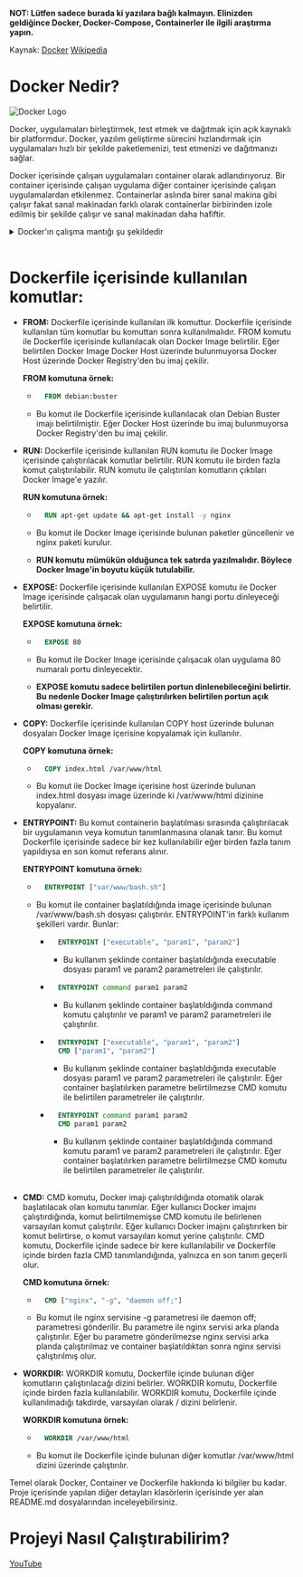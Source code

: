 **NOT: Lütfen sadece burada ki yazılara bağlı kalmayın. Elinizden geldiğince Docker, Docker-Compose, Containerler ile ilgili araştırma yapın.**

Kaynak: [Docker](https://docs.docker.com/) [Wikipedia](https://en.wikipedia.org/wiki/Docker_(software))

# Docker Nedir?

![Docker Logo](https://github.com/burak-yldrm/Inception/blob/main/img/1920px-Docker_(container_engine)_logo.svg.png)

Docker, uygulamaları birleştirmek, test etmek ve dağıtmak için açık kaynaklı bir platformdur. Docker, yazılım geliştirme sürecini hızlandırmak için uygulamaları hızlı bir şekilde paketlemenizi, test etmenizi ve dağıtmanızı sağlar.

Docker içerisinde çalışan uygulamaları container olarak adlandırıyoruz.
Bir container içerisinde çalışan uygulama diğer container içerisinde çalışan uygulamalardan etkilenmez. Containerlar aslında birer sanal makina gibi çalışır fakat sanal makinadan farklı olarak containerlar birbirinden izole edilmiş bir şekilde çalışır ve sanal makinadan daha hafiftir.

<details>
<summary>Docker'ın çalışma mantığı şu şekildedir</summary>

- **Docker Engine:** Docker'ın çalışması için gerekli olan tüm bileşenleri içerir. Docker Engine, Docker Daemon ve Docker Client'tan oluşur.
  
- **Docker Daemon:** Docker Engine'in arka planda çalışan kısmıdır. Docker Daemon, Docker Client tarafından gönderilen komutları alır ve bu komutları uygular. Docker Daemon, Docker Host üzerinde çalışır.

- **Docker Client:** Docker Engine'e komut göndermek için kullanılır. Docker Client, Docker Host üzerinde çalışır.

- **Docker Host:** Docker'ın kurulu olduğu makinedir. Docker Host üzerinde Docker Daemon çalışır.

- **Docker Registry:** Docker imajlarının depolandığı yerdir. Docker Registry üzerinde Docker Hub, Docker Cloud ve diğer Docker Registry'leri bulunur.

- **Docker Image:** Docker imajları Dockerfile ile oluşturulur. Dockerfile içerisinde imajın nasıl oluşturulacağı belirtilir. Dockerfile içerisinde belirtilen komutlar Docker Daemon tarafından uygulanır ve Docker Image oluşturulur.

- **Docker Container:** Docker Image'lerinden oluşturulan çalışan uygulamalardır. Docker Container'lar Docker Daemon tarafından oluşturulur ve yönetilir.

- **Docker Compose:** Docker Compose, birden fazla container'ın tek bir komut ile oluşturulmasını ve yönetilmesini sağlar.

- **Docker Swarm:** Docker Swarm, birden fazla Docker Host'un tek bir Docker Host gibi yönetilmesini sağlar.

</details>
<br>

# Dockerfile içerisinde kullanılan komutlar:

- **FROM:** Dockerfile içerisinde kullanılan ilk komuttur. Dockerfile içerisinde kullanılan tüm komutlar bu komuttan sonra kullanılmalıdır. FROM komutu ile Dockerfile içerisinde kullanılacak olan Docker Image belirtilir. Eğer belirtilen Docker Image Docker Host üzerinde bulunmuyorsa Docker Host üzerinde Docker Registry'den bu imaj çekilir.

	**FROM komutuna örnek:**

	- ```dockerfile
		FROM debian:buster
		```

	- Bu komut ile Dockerfile içerisinde kullanılacak olan Debian Buster imajı belirtilmiştir. Eğer Docker Host üzerinde bu imaj bulunmuyorsa Docker Registry'den bu imaj çekilir.


- **RUN:** Dockerfile içerisinde kullanılan RUN komutu ile Docker Image içerisinde çalıştırılacak komutlar belirtilir. RUN komutu ile birden fazla komut çalıştırılabilir. RUN komutu ile çalıştırılan komutların çıktıları Docker Image'e yazılır.

	**RUN komutuna örnek:**

	- ```dockerfile
		RUN apt-get update && apt-get install -y nginx
		```

	- Bu komut ile Docker Image içerisinde bulunan paketler güncellenir ve nginx paketi kurulur.

	- **RUN komutu mümükün olduğunca tek satırda yazılmalıdır. Böylece Docker Image'in boyutu küçük tutulabilir.**

- **EXPOSE:** Dockerfile içerisinde kullanılan EXPOSE komutu ile Docker Image içerisinde çalışacak olan uygulamanın hangi portu dinleyeceği belirtilir.

	**EXPOSE komutuna örnek:**

	- ```dockerfile
		EXPOSE 80
		```

	- Bu komut ile Docker Image içerisinde çalışacak olan uygulama 80 numaralı portu dinleyecektir.

	- **EXPOSE komutu sadece belirtilen portun dinlenebileceğini belirtir. Bu nedenle Docker Image çalıştırılırken belirtilen portun açık olması gerekir.**

- **COPY:** Dockerfile içerisinde kullanılan COPY host üzerinde bulunan dosyaları Docker Image içerisine kopyalamak için kullanılır.

	**COPY komutuna örnek:**

	- ```dockerfile
		COPY index.html /var/www/html
		```

	- Bu komut ile Docker Image içerisine host üzerinde bulunan index.html dosyası image üzerinde ki /var/www/html dizinine kopyalanır.

- **ENTRYPOINT:** Bu komut containerin başlatılması sırasında çalıştırılacak bir uygulamanın veya komutun tanımlanmasına olanak tanır. Bu komut Dockerfile içerisinde sadece bir kez kullanılabilir eğer birden fazla tanım yapıldıysa en son komut referans alınır.

	**ENTRYPOINT komutuna örnek:**

	- ```dockerfile
		ENTRYPOINT ["var/www/bash.sh"]
		```

	- Bu komut ile container başlatıldığında image içerisinde bulunan /var/www/bash.sh dosyası çalıştırılır. ENTRYPOINT'in farklı kullanım şekilleri vardır. Bunlar:

		- ```dockerfile
			ENTRYPOINT ["executable", "param1", "param2"]
			```

			- Bu kullanım şeklinde container başlatıldığında executable dosyası param1 ve param2 parametreleri ile çalıştırılır.

		- ```dockerfile
			ENTRYPOINT command param1 param2
			```

			- Bu kullanım şeklinde container başlatıldığında command komutu çalıştırılır ve param1 ve param2 parametreleri ile çalıştırılır.

		- ```dockerfile
			ENTRYPOINT ["executable", "param1", "param2"]
			CMD ["param1", "param2"]
			```

			- Bu kullanım şeklinde container başlatıldığında executable dosyası param1 ve param2 parametreleri ile çalıştırılır. Eğer container başlatılırken parametre belirtilmezse CMD komutu ile belirtilen parametreler ile çalıştırılır.

		- ```dockerfile
			ENTRYPOINT command param1 param2
			CMD param1 param2
			```

			- Bu kullanım şeklinde container başlatıldığında command komutu param1 ve param2 parametreleri ile çalıştırılır. Eğer container başlatılırken parametre belirtilmezse CMD komutu ile belirtilen parametreler ile çalıştırılır. <br><br>

- **CMD:** CMD komutu, Docker imajı çalıştırıldığında otomatik olarak başlatılacak olan komutu tanımlar. Eğer kullanıcı Docker imajını çalıştırdığında, komut belirtilmemişse CMD komutu ile belirlenen varsayılan komut çalıştırılır. Eğer kullanıcı Docker imajını çalıştırırken bir komut belirtirse, o komut varsayılan komut yerine çalıştırılır. CMD komutu, Dockerfile içinde sadece bir kere kullanılabilir ve Dockerfile içinde birden fazla CMD tanımlandığında, yalnızca en son tanım geçerli olur.

	**CMD komutuna örnek:**

	- ```dockerfile
		CMD ["nginx", "-g", "daemon off;"]
		```

	- Bu komut ile nginx servisine -g parametresi ile daemon off; parametresi gönderilir. Bu parametre ile nginx servisi arka planda çalıştırılır. Eğer bu parametre gönderilmezse nginx servisi arka planda çalıştırılmaz ve container başlatıldıktan sonra nginx servisi çalıştırılmış olur.

- **WORKDIR:** WORKDIR komutu, Dockerfile içinde bulunan diğer komutların çalıştırılacağı dizini belirler. WORKDIR komutu, Dockerfile içinde birden fazla kullanılabilir. WORKDIR komutu, Dockerfile içinde kullanılmadığı takdirde, varsayılan olarak / dizini belirlenir.

	**WORKDIR komutuna örnek:**

	- ```dockerfile
		WORKDIR /var/www/html
		```

	- Bu komut ile Dockerfile içinde bulunan diğer komutlar /var/www/html dizini üzerinde çalıştırılır.


Temel olarak Docker, Container ve Dockerfile hakkında ki bilgiler bu kadar. Proje içerisinde yapılan diğer detayları klasörlerin içerisinde yer alan README.md dosyalarından inceleyebilirsiniz.

# Projeyi Nasıl Çalıştırabilirim?

[YouTube](https://www.youtube.com/watch?v=BjbhxtUjkhg&feature=youtu.be)
